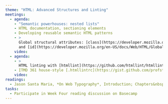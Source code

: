```yaml
---
theme: "HTML: Advanced Structures and Linting"
meetings:
  - agenda:
    - "Semantic powerhouses: nested lists"
    - HTML documentation, sectioning elements
    - Developing reusable semantic HTML patterns
    - >
      Global structural attributes: [class](https://developer.mozilla.org/en-US/docs/Web/HTML/Global_attributes/class)
      and [id](https://developer.mozilla.org/en-US/docs/Web/HTML/Global_attributes/id)
    video:
  - agenda:
    - >
      HTML linting with [htmllint](https://github.com/htmllint/htmllint-cli) (CLI); `.htmllintrc` configuration
    - ITMD 361 house-style [.htmllintrc](https://gist.github.com/profstolley/559aac5112928c7c24c628c6305b70b8#file-htmllintrc)
    video:
readings:
  - Jason Santa Maria, *On Web Typography*, Introduction; Chapters&nbsp;1–2
tasks:
  - Participate in Week Four reading discussion on Basecamp
---
```

